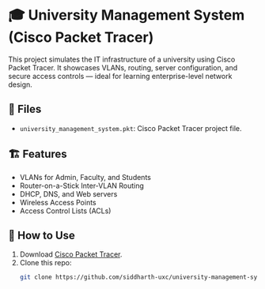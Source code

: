 # 🎓 University Management System (Cisco Packet Tracer)

This project simulates the IT infrastructure of a university using Cisco Packet Tracer. It showcases VLANs, routing, server configuration, and secure access controls — ideal for learning enterprise-level network design.

## 📁 Files
- `university_management_system.pkt`: Cisco Packet Tracer project file.

## 🏗️ Features
- VLANs for Admin, Faculty, and Students
- Router-on-a-Stick Inter-VLAN Routing
- DHCP, DNS, and Web servers
- Wireless Access Points
- Access Control Lists (ACLs)

## 🚀 How to Use
1. Download [Cisco Packet Tracer](https://www.netacad.com/portal/resources/packet-tracer).
2. Clone this repo:
   ```bash
   git clone https://github.com/siddharth-uxc/university-management-system-pkt.git
